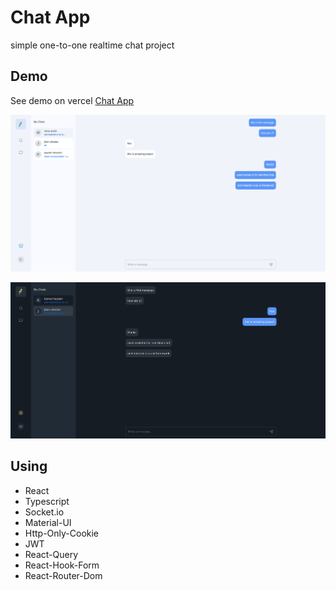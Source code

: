 # Chat App

simple one-to-one realtime chat project

## Demo

See demo on vercel
[Chat App](chat-app-lake-six.vercel.app)

![demo](demo1.png)

![demo](demo2.png)

## Using

- React
- Typescript
- Socket.io
- Material-UI
- Http-Only-Cookie
- JWT
- React-Query
- React-Hook-Form
- React-Router-Dom